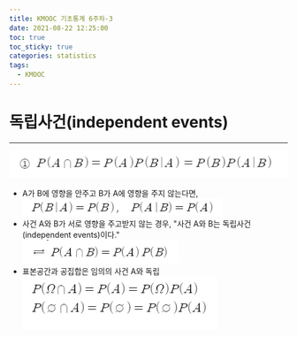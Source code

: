 ```yaml
---
title: KMOOC 기초통계 6주차-3
date: 2021-08-22 12:25:00
toc: true
toc_sticky: true
categories: statistics
tags:
  - KMOOC
---
```


# 독립사건(independent events)
***

![](/assets/images/statistics/conditional3.png)  
- A가 B에 영향을 안주고 B가 A에 영향을 주지 않는다면,  
![](/assets/images/statistics/independent1.png)    
- 사건 A와 B가 서로 영향을 주고받지 않는 경우, "사건 A와 B는 독립사건(independent events)이다."  
![](/assets/images/statistics/independent2.png)  
- 표본공간과 공집합은 임의의 사건 A와 독립  
![](/assets/images/statistics/independent3.png)  





